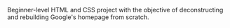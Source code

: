 Beginner-level HTML and CSS project with the objective of deconstructing and rebuilding Google's homepage from scratch.
